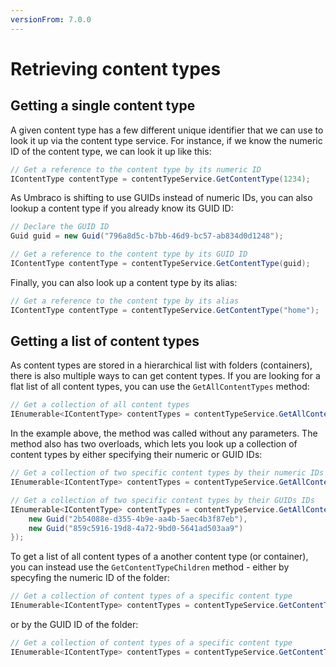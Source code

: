 ```yaml
---
versionFrom: 7.0.0
---
```


# Retrieving content types

## Getting a single content type

A given content type has a few different unique identifier that we can use to look it up via the content type service. For instance, if we know the numeric ID of the content type, we can look it up like this:

```C#
// Get a reference to the content type by its numeric ID
IContentType contentType = contentTypeService.GetContentType(1234);
```

As Umbraco is shifting to use GUIDs instead of numeric IDs, you can also lookup a content type if you already know its GUID ID:

```C#
// Declare the GUID ID
Guid guid = new Guid("796a8d5c-b7bb-46d9-bc57-ab834d0d1248");

// Get a reference to the content type by its GUID ID
IContentType contentType = contentTypeService.GetContentType(guid);
```

Finally, you can also look up a content type by its alias:

```C#
// Get a reference to the content type by its alias
IContentType contentType = contentTypeService.GetContentType("home");
```

## Getting a list of content types

As content types are stored in a hierarchical list with folders (containers), there is also multiple ways to can get content types. If you are looking for a flat list of all content types, you can use the `GetAllContentTypes` method:

```C#
// Get a collection of all content types
IEnumerable<IContentType> contentTypes = contentTypeService.GetAllContentTypes();
```

In the example above, the method was called without any parameters. The method also has two overloads, which lets you look up a collection of content types by either specifying their numeric or GUID IDs:

```C#
// Get a collection of two specific content types by their numeric IDs
IEnumerable<IContentType> contentTypes = contentTypeService.GetAllContentTypes(1234, 1235);
```

```C#
// Get a collection of two specific content types by their GUIDs IDs
IEnumerable<IContentType> contentTypes = contentTypeService.GetAllContentTypes(new[] {
    new Guid("2b54088e-d355-4b9e-aa4b-5aec4b3f87eb"),
    new Guid("859c5916-19d8-4a72-9bd0-5641ad503aa9")
});
```

To get a list of all content types of a another content type (or container), you can instead use the `GetContentTypeChildren` method - either by specyfing the numeric ID of the folder:

```C#
// Get a collection of content types of a specific content type
IEnumerable<IContentType> contentTypes = contentTypeService.GetContentTypeChildren(1232);
```

or by the GUID ID of the folder:

```C#
// Get a collection of content types of a specific content type
IEnumerable<IContentType> contentTypes = contentTypeService.GetContentTypeChildren(new Guid("d3b9cc9a-d471-4465-a89a-112c6bc1e5b4"));
```
